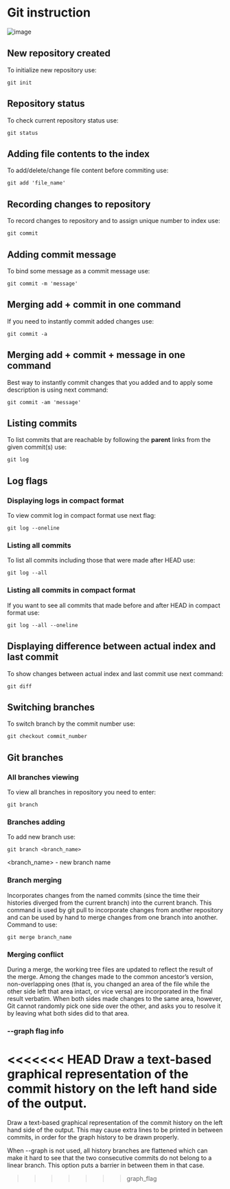 # Git instruction

![image](image.jpg)

## New repository created

To initialize new repository use:

    git init

## Repository status

To check current repository status use:

    git status

## Adding file contents to the index

To add/delete/change file content before commiting use:

    git add 'file_name'

## Recording changes to repository

To record changes to repository and to assign unique number to index use:

    git commit

## Adding commit message

To bind some message as a commit message use:

    git commit -m 'message'

## Merging add + commit in one command

If you need to instantly commit added changes use:

    git commit -a

## Merging add + commit + message in one command

Best way to instantly commit changes that you added and to apply some description is using next command:

    git commit -am 'message'

## Listing commits

To list commits that are reachable by following the **parent** links from the given commit(s) use:

    git log

## Log flags

### Displaying logs in compact format

To view commit log in compact format use next flag:

    git log --oneline

### Listing all commits

To list all commits including those that were made after HEAD use:

    git log --all

### Listing all commits in compact format

If you want to see all commits that made before and after HEAD in compact format use:

    git log --all --oneline
    
## Displaying difference between actual index and last commit

To show changes between actual index and last commit use next command:

    git diff

## Switching branches

To switch branch by the commit number use:

    git checkout commit_number

## Git branches


### All branches viewing

To view all branches in repository you need to enter:

    git branch

### Branches adding

To add new branch use:

    git branch <branch_name>

\<branch_name\> - new branch name

### Branch merging

Incorporates changes from the named commits (since the time their histories diverged from the current branch) into the current branch. This command is used by git pull to incorporate changes from another repository and can be used by hand to merge changes from one branch into another.
Command to use: 

    git merge branch_name

### Merging conflict

During a merge, the working tree files are updated to reflect the result of the merge. Among the changes made to the common ancestor’s version, non-overlapping ones (that is, you changed an area of the file while the other side left that area intact, or vice versa) are incorporated in the final result verbatim. When both sides made changes to the same area, however, Git cannot randomly pick one side over the other, and asks you to resolve it by leaving what both sides did to that area.

### --graph flag info

<<<<<<< HEAD
Draw a text-based graphical representation of the commit history on the left hand side of the output.
=======
Draw a text-based graphical representation of the commit history on the left hand side of the output. This may cause extra lines to be printed in between commits, in order for the graph history to be drawn properly.

When --graph is not used, all history branches are flattened which can make it hard to see that the two consecutive commits do not belong to a linear branch. This option puts a barrier in between them in that case.
>>>>>>> graph_flag
